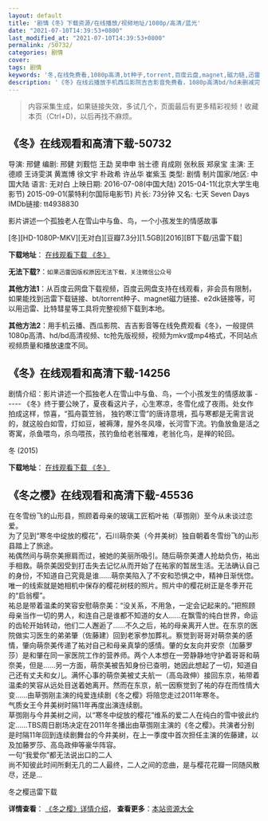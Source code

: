 ```yaml
---
layout: default
title: '剧情《冬》下载资源/在线播放/视频地址/1080p/高清/蓝光'
date: "2021-07-10T14:39:53+0800"
last_modified_at: "2021-07-10T14:39:53+0800"
permalink: /50732/
categories: 剧情
cover:
tags: 剧情
keywords: '冬,在线免费看,1080p高清,bt种子,torrent,百度云盘,magnet,磁力链,迅雷下载资源'
description: '《冬》在线云播放手机西瓜影院吉吉影音免费看，1080p高清bd/hd未删减完整版和tc抢先枪版，mkv/mp4格式，附带bt/torrent种子、magnet/磁力链、百度云盘、网盘资源迅雷下载链接'
---
```


>内容采集生成，如果链接失效，多试几个，页面最后有更多精彩视频！收藏本页（Ctrl+D)，以后再找不麻烦。


## 《冬》在线观看和高清下载-50732

导演: 邢健 编剧: 邢健 刘觐恺 王勐 吴申申 翁士德 肖成刚 张秋辰 郑泉宝 主演: 王德顺 王诗雯淇 黄嵩博 徐文宇 朴政希 许丛华 崔紫玉 类型: 剧情 制片国家/地区: 中国大陆 语言: 无对白 上映日期: 2016-07-08(中国大陆) 2015-04-11(北京大学生电影节) 2015-09-01(蒙特利尔国际电影节) 片长: 73分钟 又名: 七天 Seven Days IMDb链接: tt4938830

影片讲述一个孤独老人在雪山中与鱼、鸟，一个小孩发生的情感故事


[冬][HD-1080P-MKV][无对白][豆瓣7.3分][1.5GB][2016][BT下载/迅雷下载]

**下载地址**： [在线观看下载 《冬》](https://www.btdx8.com/torrent/seven_days_2016.html) 


**无法下载?**：`如果迅雷因版权原因无法下载，关注微信公众号 `

**其他方法1**：从百度云网盘下载视频，百度云网盘支持在线观看，非会员有限制，如果能找到迅雷下载链接、bt/torrent种子、magnet磁力链接、e2dk链接等，可以用迅雷、比特彗星等工具将完整视频下载到本地。

**其他方法2**：用手机云播、西瓜影院、吉吉影音等在线免费观看《冬》，一般提供1080p高清、hd/bd高清视频、tc抢先版视频，视频为mkv或mp4格式，不同站点视频质量和播放速度不同。


## 《冬》在线观看和高清下载-14256

剧情介绍：影片讲述一个孤独老人在雪山中与鱼、鸟，一个小孩发生的情感故事 ----- 《冬》终于要公映了，夏夜看这片子，心生寒凉，冬雪化成了夜雨。处女作拍成这样，惊喜，“孤舟蓑笠翁， 独钓寒江雪”的唐诗意境，孤与寒都是无需言说的，就这般白如雪，灯如豆，被褥薄，屋外冬风嚎，长河雪下流。钓鱼放鱼是活之寄寓，杀鱼喂鸟，杀鸟喂孩，孩钓鱼给老翁罹难，老翁化鸟，是禅的轮回。


冬 (2015)

**下载地址**： [在线观看下载 《冬》](https://www.btbtdy.me/btdy/dy5330.html) 


## 《冬之樱》在线观看和高清下载-45536

在冬雪纷飞的山形县，照顾着母亲的玻璃工匠稻叶祐（草彅刚）至今从未谈过恋爱。<br />为了见到“寒冬中绽放的樱花”，石川萌奈美（今井美树）独自朝着冬雪纷飞的山形县踏上了旅途。<br />祐偶然间与萌奈美擦肩而过，被她的美丽所吸引。随后萌奈美遭人抢劫负伤，祐出手相救。萌奈美因受到打击失去记忆从而开始了在祐家的暂居生活。无法确认自己的身份，不知道自己究竟是谁……萌奈美陷入了不安和恐惧之中，精神日渐恍惚。唯一的线索就是她相机中保存的樱花树枝的照片。照片中的樱花树正是冬季开花的“启翁樱&rdquo;。<br />祐总是带着温柔的笑容安慰萌奈美：&ldquo;没关系，不用急，一定会记起来的。&rdquo;把照顾母亲当作一切的男人，和连自己是谁都不知道的女人……在飘雪的纯白世界，命运的齿轮开始转动，他们二人邂逅了……不久之后，祐的母亲离开人世。在东京的医院做实习医生的弟弟肇（佐藤建）回到老家参加葬礼。察觉到哥哥对萌奈美的感情，肇向萌奈美传递了祐对自己和母亲真挚的感情。肇的女友向井安奈（加藤罗莎）是和肇在同一家医院工作的营养师。两个人本想在一旁静静地守护着哥哥和萌奈美，但是&hellip;…另一方面，萌奈美被告知身份已查明，她因此想起了一切，知道自己还有丈夫和女儿。满怀心事的萌奈美被丈夫航一（高岛政伸）接回东京，祐带着温柔的笑容从远处目送着她离开。然而在东京，航一因察觉到了祐的存在而性情大变……由草彅刚主演的纯爱连续剧《冬之樱》将陪您走过2011年寒冬。<br />气质女王今井美树时隔11年再度出演连续剧。<br />草彅刚与今井美树之间，以“寒冬中绽放的樱花”维系的爱二人在纯白的雪中彼此约定……TBS周日剧场决定在2011年冬播出由草彅刚主演的《冬之樱》。共演者分别是时隔11年回到连续剧舞台的今井美树，在上一季度中首次担任主演的佐藤建，以及加藤罗莎、高岛政伸等豪华阵容。<br />一句&ldquo;我爱你&rdquo;都无法说出口的二人<br />尚不知彼此时间所剩无几的二人最终，二人之间的恋曲，是与樱花花瓣一同随风散尽，还是...


冬之樱迅雷下载

**详情查看**： [《冬之樱》详情介绍](/movie/45536/)， **查看更多**：[本站资源大全](/movie/t/all/)

